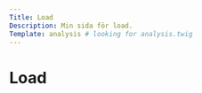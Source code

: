 ```yaml
---
Title: Load
Description: Min sida för load.
Template: analysis # looking for analysis.twig
---
```


# Load

